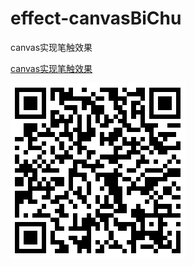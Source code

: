 # effect-canvasBiChu
canvas实现笔触效果

[canvas实现笔触效果](http://iq9891.github.io/effect-canvasBiChu/)


[![canvas实现笔触效果](code.png)](http://iq9891.github.io/effect-canvasBiChu/)